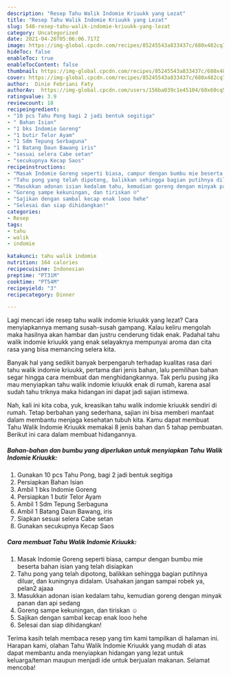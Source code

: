 ```yaml
---
description: "Resep Tahu Walik Indomie Kriuukk yang Lezat"
title: "Resep Tahu Walik Indomie Kriuukk yang Lezat"
slug: 548-resep-tahu-walik-indomie-kriuukk-yang-lezat
category: Uncategorized
date: 2021-04-26T05:06:06.717Z
image: https://img-global.cpcdn.com/recipes/85245543a833437c/680x482cq70/tahu-walik-indomie-kriuukk-foto-resep-utama.jpg
hideToc: false
enableToc: true
enableTocContent: false
thumbnail: https://img-global.cpcdn.com/recipes/85245543a833437c/680x482cq70/tahu-walik-indomie-kriuukk-foto-resep-utama.jpg
cover: https://img-global.cpcdn.com/recipes/85245543a833437c/680x482cq70/tahu-walik-indomie-kriuukk-foto-resep-utama.jpg
author:  Dinie Febriani Faty
authorAv:  https://img-global.cpcdn.com/users/156ba039c1e45104/60x60cq50/avatar.jpg
ratingvalue: 3.9
reviewcount: 18
recipeingredient:
- "10 pcs Tahu Pong bagi 2 jadi bentuk segitiga"
- " Bahan Isian"
- "1 bks Indomie Goreng"
- "1 butir Telor Ayam"
- "1 Sdm Tepung Serbaguna"
- "1 Batang Daun Bawang iris"
- "sesuai selera Cabe setan"
- "secukupnya Kecap Saos"
recipeinstructions:
- "Masak Indomie Goreng seperti biasa, campur dengan bumbu mie beserta bahan isian yang telah disiapkan"
- "Tahu pong yang telah dipotong, balikkan sehingga bagian putihnya diluar, dan kuningnya didalam. Usahakan jangan sampai robek ya, pelan2 ajaaa"
- "Masukkan adonan isian kedalam tahu, kemudian goreng dengan minyak panan dan api sedang"
- "Goreng sampe kekuningan, dan tiriskan ☺"
- "Sajikan dengan sambal kecap enak looo hehe"
- "Selesai dan siap dihidangkan!"
categories:
- Resep
tags:
- tahu
- walik
- indomie

katakunci: tahu walik indomie 
nutrition: 164 calories
recipecuisine: Indonesian
preptime: "PT31M"
cooktime: "PT54M"
recipeyield: "3"
recipecategory: Dinner

---
```



Lagi mencari ide resep tahu walik indomie kriuukk yang lezat? Cara menyiapkannya memang susah-susah gampang. Kalau keliru mengolah maka hasilnya akan hambar dan justru cenderung tidak enak. Padahal tahu walik indomie kriuukk yang enak selayaknya mempunyai aroma dan cita rasa yang bisa memancing selera kita.




Banyak hal yang sedikit banyak berpengaruh terhadap kualitas rasa dari tahu walik indomie kriuukk, pertama dari jenis bahan, lalu pemilihan bahan segar hingga cara membuat dan menghidangkannya. Tak perlu pusing jika mau menyiapkan tahu walik indomie kriuukk enak di rumah, karena asal sudah tahu triknya maka hidangan ini dapat jadi sajian istimewa.


Nah, kali ini kita coba, yuk, kreasikan tahu walik indomie kriuukk sendiri di rumah. Tetap berbahan yang sederhana, sajian ini bisa memberi manfaat dalam membantu menjaga kesehatan tubuh kita. Kamu dapat membuat Tahu Walik Indomie Kriuukk memakai 8 jenis bahan dan 5 tahap pembuatan. Berikut ini cara dalam membuat hidangannya.

<!--inarticleads1-->

##### Bahan-bahan dan bumbu yang diperlukan untuk menyiapkan Tahu Walik Indomie Kriuukk:

1. Gunakan 10 pcs Tahu Pong, bagi 2 jadi bentuk segitiga
1. Persiapkan  Bahan Isian
1. Ambil 1 bks Indomie Goreng
1. Persiapkan 1 butir Telor Ayam
1. Ambil 1 Sdm Tepung Serbaguna
1. Ambil 1 Batang Daun Bawang, iris
1. Siapkan sesuai selera Cabe setan
1. Gunakan secukupnya Kecap Saos




<!--inarticleads2-->

##### Cara membuat Tahu Walik Indomie Kriuukk:

1. Masak Indomie Goreng seperti biasa, campur dengan bumbu mie beserta bahan isian yang telah disiapkan
1. Tahu pong yang telah dipotong, balikkan sehingga bagian putihnya diluar, dan kuningnya didalam. Usahakan jangan sampai robek ya, pelan2 ajaaa
1. Masukkan adonan isian kedalam tahu, kemudian goreng dengan minyak panan dan api sedang
1. Goreng sampe kekuningan, dan tiriskan ☺
1. Sajikan dengan sambal kecap enak looo hehe
1. Selesai dan siap dihidangkan!



Terima kasih telah membaca resep yang tim kami tampilkan di halaman ini. Harapan kami, olahan Tahu Walik Indomie Kriuukk yang mudah di atas dapat membantu anda menyiapkan hidangan yang lezat untuk keluarga/teman maupun menjadi ide untuk berjualan makanan. Selamat mencoba!
